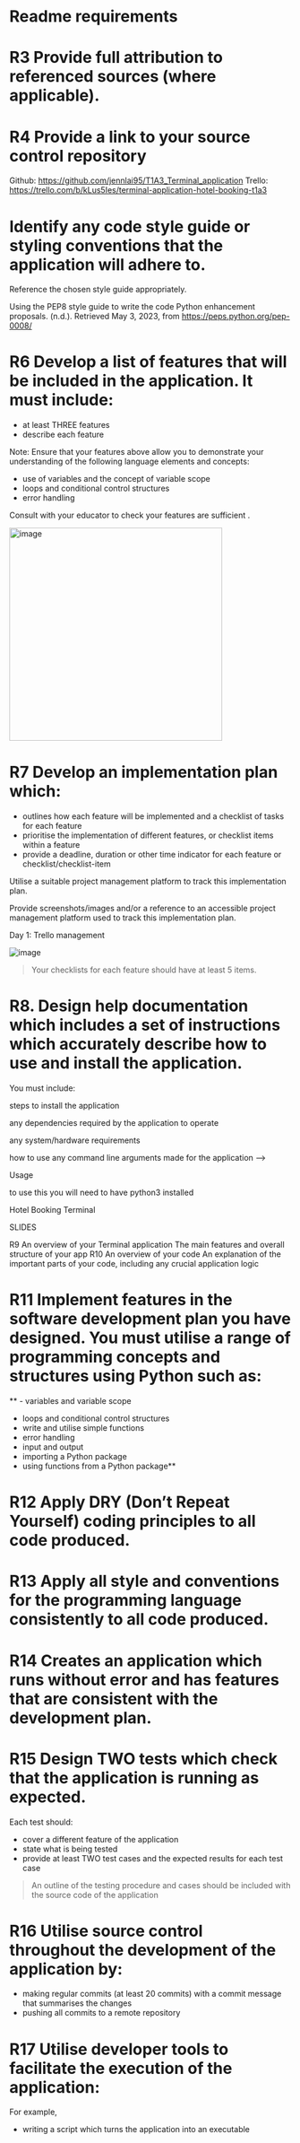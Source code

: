 # Readme requirements  

# R3 Provide full attribution to referenced sources (where applicable).

# R4 Provide a link to your source control repository

Github: https://github.com/jennlai95/T1A3_Terminal_application
Trello: https://trello.com/b/kLus5Ies/terminal-application-hotel-booking-t1a3


# Identify any code style guide or styling conventions that the application will adhere to.

Reference the chosen style guide appropriately.

Using the PEP8 style guide to write the code
Python enhancement proposals. (n.d.). Retrieved May 3, 2023, from https://peps.python.org/pep-0008/


# R6 Develop a list of features that will be included in the application. It must include:
- at least THREE features
- describe each feature

Note: Ensure that your features above allow you to demonstrate your understanding of the following language elements and concepts:
- use of variables and the concept of variable scope
- loops and conditional control structures
- error handling

Consult with your educator to check your features are sufficient .

<img width="380" alt="image" src="https://user-images.githubusercontent.com/126547898/236470231-620bb632-c26a-408b-9b20-8b1e171cde34.png">



# R7 Develop an implementation plan which:
- outlines how each feature will be implemented and a checklist of tasks for each feature
- prioritise the implementation of different features, or checklist items within a feature
- provide a deadline, duration or other time indicator for each feature or checklist/checklist-item

Utilise a suitable project management platform to track this implementation plan.

Provide screenshots/images and/or a reference to an accessible project management platform used to track this implementation plan. 

Day 1: Trello management

![image](https://user-images.githubusercontent.com/126547898/236470482-d6e1828f-83ce-4310-9d80-1bc424264cbf.png)




> Your checklists for each feature should have at least 5 items.
# R8. Design help documentation which includes a set of instructions which accurately describe how to use and install the application.

You must include:

steps to install the application

any dependencies required by the application to operate

any system/hardware requirements

how to use any command line arguments made for the application -->

Usage

to use this you will need to have python3 installed 


Hotel Booking Terminal


SLIDES 

R9	An overview of your Terminal application	The main features and overall structure of your app
R10	An overview of your code	An explanation of the important parts of your code, including any crucial application logic


# R11 Implement features in the software development plan you have designed. You must utilise a range of programming concepts and structures using Python such as:
** - variables and variable scope
- loops and conditional control structures
- write and utilise simple functions
- error handling
- input and output
- importing a Python package
- using functions from a Python package**


# R12 Apply DRY (Don’t Repeat Yourself) coding principles to all code produced.

# R13 Apply all style and conventions for the programming language consistently to all code produced.

# R14 Creates an application which runs without error and has features that are consistent with the development plan.

# R15 Design TWO tests which check that the application is running as expected.

Each test should:
- cover a different feature of the application
- state what is being tested
- provide at least TWO test cases and the expected results for each test case

> An outline of the testing procedure and cases should be included with the source code of the application

# R16 	Utilise source control throughout the development of the application by:
- making regular commits (at least 20 commits) with a commit message that summarises the changes
- pushing all commits to a remote repository

# R17 Utilise developer tools to facilitate the execution of the application:
For example,
- writing a script which turns the application into an executable
